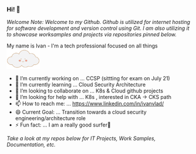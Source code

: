 ### Hi! 👋
*Welcome Note:
Welcome to my Github. Github is utilized for internet hosting for software development and version control using Git. I am also utilizing it to showcase worksamples and projects via repositories pinned below.*

My name is Ivan - I'm a tech professional focused on all things <img src="https://github.com/IvanVlademirS/IvanVlademirS/blob/6a3eb49dcefc1b579d680e5116ff7df3bc8540b1/a992fda7d46e66609b14edb33d03af0cbc9a7997r1-500-330_hq.gif" width="90" height="55">
- 🔭 I’m currently working on ... CCSP (sittting for exam on July 21)
- 🌱 I’m currently learning ... Cloud Security Architecture
- 👯 I’m looking to collaborate on ... K8s & Cloud github projects
- 🤔 I’m looking for help with ... K8s , interested in CKA -> CKS path
- 📫 How to reach me: ... https://www.linkedin.com/in/ivanvlad/
- 😄 Current Goal: ... Transition towards a cloud security engineering/architecture role
- ⚡ Fun fact: ... I am a really good surfer🌊

*Take a look at my repos below for IT Projects, Work Samples, Documentation, etc.* 



